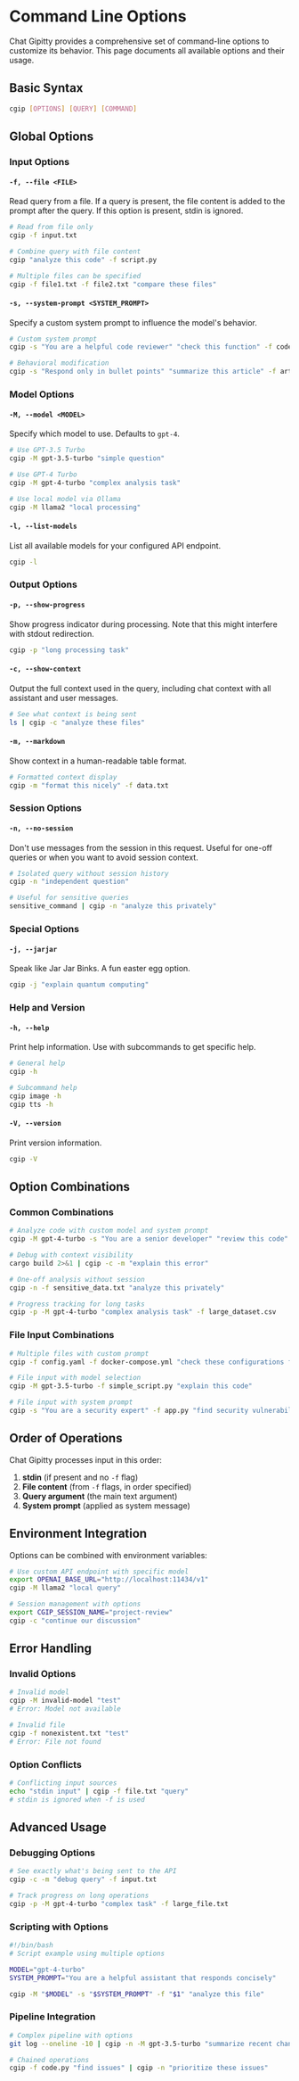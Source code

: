 # Command Line Options

Chat Gipitty provides a comprehensive set of command-line options to customize its behavior. This page documents all available options and their usage.

## Basic Syntax

```bash
cgip [OPTIONS] [QUERY] [COMMAND]
```

## Global Options

### Input Options

#### `-f, --file <FILE>`
Read query from a file. If a query is present, the file content is added to the prompt after the query. If this option is present, stdin is ignored.

```bash
# Read from file only
cgip -f input.txt

# Combine query with file content
cgip "analyze this code" -f script.py

# Multiple files can be specified
cgip -f file1.txt -f file2.txt "compare these files"
```

#### `-s, --system-prompt <SYSTEM_PROMPT>`
Specify a custom system prompt to influence the model's behavior.

```bash
# Custom system prompt
cgip -s "You are a helpful code reviewer" "check this function" -f code.py

# Behavioral modification
cgip -s "Respond only in bullet points" "summarize this article" -f article.txt
```

### Model Options

#### `-M, --model <MODEL>`
Specify which model to use. Defaults to `gpt-4`.

```bash
# Use GPT-3.5 Turbo
cgip -M gpt-3.5-turbo "simple question"

# Use GPT-4 Turbo
cgip -M gpt-4-turbo "complex analysis task"

# Use local model via Ollama
cgip -M llama2 "local processing"
```

#### `-l, --list-models`
List all available models for your configured API endpoint.

```bash
cgip -l
```

### Output Options

#### `-p, --show-progress`
Show progress indicator during processing. Note that this might interfere with stdout redirection.

```bash
cgip -p "long processing task"
```

#### `-c, --show-context`
Output the full context used in the query, including chat context with all assistant and user messages.

```bash
# See what context is being sent
ls | cgip -c "analyze these files"
```

#### `-m, --markdown`
Show context in a human-readable table format.

```bash
# Formatted context display
cgip -m "format this nicely" -f data.txt
```

### Session Options

#### `-n, --no-session`
Don't use messages from the session in this request. Useful for one-off queries or when you want to avoid session context.

```bash
# Isolated query without session history
cgip -n "independent question"

# Useful for sensitive queries
sensitive_command | cgip -n "analyze this privately"
```

### Special Options

#### `-j, --jarjar`
Speak like Jar Jar Binks. A fun easter egg option.

```bash
cgip -j "explain quantum computing"
```

### Help and Version

#### `-h, --help`
Print help information. Use with subcommands to get specific help.

```bash
# General help
cgip -h

# Subcommand help
cgip image -h
cgip tts -h
```

#### `-V, --version`
Print version information.

```bash
cgip -V
```

## Option Combinations

### Common Combinations

```bash
# Analyze code with custom model and system prompt
cgip -M gpt-4-turbo -s "You are a senior developer" "review this code" -f app.py

# Debug with context visibility
cargo build 2>&1 | cgip -c -m "explain this error"

# One-off analysis without session
cgip -n -f sensitive_data.txt "analyze this privately"

# Progress tracking for long tasks
cgip -p -M gpt-4-turbo "complex analysis task" -f large_dataset.csv
```

### File Input Combinations

```bash
# Multiple files with custom prompt
cgip -f config.yaml -f docker-compose.yml "check these configurations for compatibility"

# File input with model selection
cgip -M gpt-3.5-turbo -f simple_script.py "explain this code"

# File input with system prompt
cgip -s "You are a security expert" -f app.py "find security vulnerabilities"
```

## Order of Operations

Chat Gipitty processes input in this order:

1. **stdin** (if present and no `-f` flag)
2. **File content** (from `-f` flags, in order specified)
3. **Query argument** (the main text argument)
4. **System prompt** (applied as system message)

## Environment Integration

Options can be combined with environment variables:

```bash
# Use custom API endpoint with specific model
export OPENAI_BASE_URL="http://localhost:11434/v1"
cgip -M llama2 "local query"

# Session management with options
export CGIP_SESSION_NAME="project-review"
cgip -c "continue our discussion"
```

## Error Handling

### Invalid Options
```bash
# Invalid model
cgip -M invalid-model "test"
# Error: Model not available

# Invalid file
cgip -f nonexistent.txt "test"
# Error: File not found
```

### Option Conflicts
```bash
# Conflicting input sources
echo "stdin input" | cgip -f file.txt "query"
# stdin is ignored when -f is used
```

## Advanced Usage

### Debugging Options
```bash
# See exactly what's being sent to the API
cgip -c -m "debug query" -f input.txt

# Track progress on long operations
cgip -p -M gpt-4-turbo "complex task" -f large_file.txt
```

### Scripting with Options
```bash
#!/bin/bash
# Script example using multiple options

MODEL="gpt-4-turbo"
SYSTEM_PROMPT="You are a helpful assistant that responds concisely"

cgip -M "$MODEL" -s "$SYSTEM_PROMPT" -f "$1" "analyze this file"
```

### Pipeline Integration
```bash
# Complex pipeline with options
git log --oneline -10 | cgip -n -M gpt-3.5-turbo "summarize recent changes"

# Chained operations
cgip -f code.py "find issues" | cgip -n "prioritize these issues"
```
